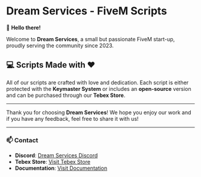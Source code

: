 # Dream Services - FiveM Scripts

👋 **Hello there!**

Welcome to **Dream Services**, a small but passionate FiveM start-up, proudly serving the community since 2023.

## 💻 Scripts Made with ❤️

All of our scripts are crafted with love and dedication. Each script is either protected with the **Keymaster System** or includes an **open-source** version and can be purchased through our **Tebex Store**.

---

Thank you for choosing **Dream Services**! We hope you enjoy our work and if you have any feedback, feel free to share it with us!

---

### 📫 Contact
- **Discord**: [Dream Services Discord](https://discord.gg/zppUXj4JRm)
- **Tebex Store**: [Visit Tebex Store](https://dream-services.tebex.io)
- **Documentation**: [Visit Documentation](https://docs.dream-services.eu)

